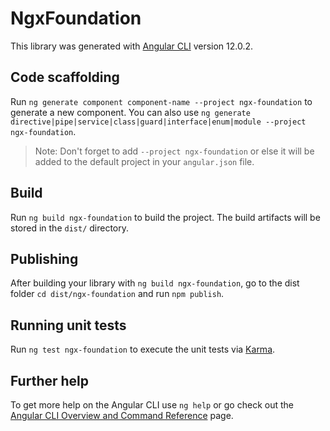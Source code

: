 # NgxFoundation

This library was generated with [Angular CLI](https://github.com/angular/angular-cli) version 12.0.2.

## Code scaffolding

Run `ng generate component component-name --project ngx-foundation` to generate a new component. You can also use `ng generate directive|pipe|service|class|guard|interface|enum|module --project ngx-foundation`.
> Note: Don't forget to add `--project ngx-foundation` or else it will be added to the default project in your `angular.json` file. 

## Build

Run `ng build ngx-foundation` to build the project. The build artifacts will be stored in the `dist/` directory.

## Publishing

After building your library with `ng build ngx-foundation`, go to the dist folder `cd dist/ngx-foundation` and run `npm publish`.

## Running unit tests

Run `ng test ngx-foundation` to execute the unit tests via [Karma](https://karma-runner.github.io).

## Further help

To get more help on the Angular CLI use `ng help` or go check out the [Angular CLI Overview and Command Reference](https://angular.io/cli) page.
